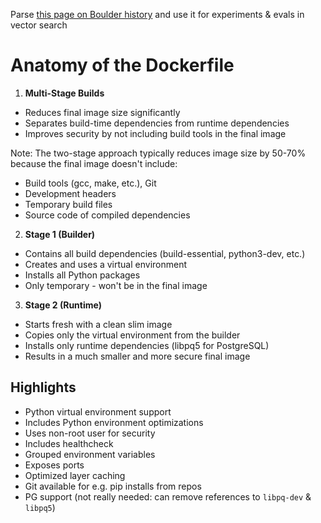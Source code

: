 Parse [this page on Boulder history](https://www.bouldercoloradousa.com/travel-info/boulder-history/) and use it for experiments & evals in vector search


# Anatomy of the Dockerfile

1. **Multi-Stage Builds**
- Reduces final image size significantly
- Separates build-time dependencies from runtime dependencies
- Improves security by not including build tools in the final image

Note: The two-stage approach typically reduces image size by 50-70% because the final image doesn't include:
- Build tools (gcc, make, etc.), Git
- Development headers
- Temporary build files
- Source code of compiled dependencies

2. **Stage 1 (Builder)**
- Contains all build dependencies (build-essential, python3-dev, etc.)
- Creates and uses a virtual environment
- Installs all Python packages
- Only temporary - won't be in the final image

3. **Stage 2 (Runtime)**
- Starts fresh with a clean slim image
- Copies only the virtual environment from the builder
- Installs only runtime dependencies (libpq5 for PostgreSQL)
- Results in a much smaller and more secure final image

## Highlights
- Python virtual environment support
- Includes Python environment optimizations
- Uses non-root user for security
- Includes healthcheck
- Grouped environment variables
- Exposes ports
- Optimized layer caching
- Git available for e.g. pip installs from repos
- PG support (not really needed: can remove references to `libpq-dev` & `libpq5`)
